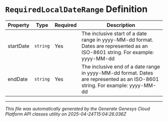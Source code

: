 # `RequiredLocalDateRange` Definition

| Property | Type | Required | Description |
|----------|------|----------|-------------|
| startDate | `string` | Yes | The inclusive start of a date range in yyyy-MM-dd format. Dates are represented as an ISO-8601 string. For example: yyyy-MM-dd |
| endDate | `string` | Yes | The inclusive end of a date range in yyyy-MM-dd format. Dates are represented as an ISO-8601 string. For example: yyyy-MM-dd |

---

*This file was automatically generated by the Generate Genesys Cloud Platform API classes utility on 2025-04-24T15:04:26.036Z*